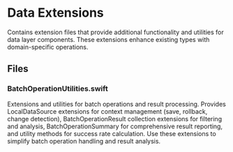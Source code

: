# Data Extensions

Contains extension files that provide additional functionality and utilities for data layer components. These extensions enhance existing types with domain-specific operations.

## Files

### BatchOperationUtilities.swift
Extensions and utilities for batch operations and result processing. Provides LocalDataSource extensions for context management (save, rollback, change detection), BatchOperationResult collection extensions for filtering and analysis, BatchOperationSummary for comprehensive result reporting, and utility methods for success rate calculation. Use these extensions to simplify batch operation handling and result analysis.